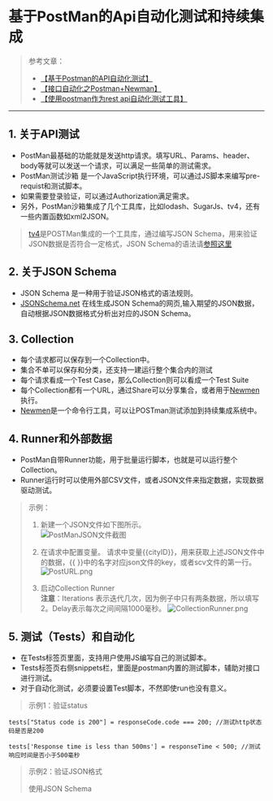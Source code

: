 # 基于PostMan的Api自动化测试和持续集成

>参考文章：
>
> - [【基于Postman的API自动化测试】](https://segmentfault.com/a/1190000005055899)
> - [【接口自动化之Postman+Newman】](http://www.cnblogs.com/zuoshaowei/p/6192863.html)
> - [【使用postman作为rest api自动化测试工具】](https://segmentfault.com/a/1190000008279947)

----------


## 1. 关于API测试
- PostMan最基础的功能就是发送http请求。填写URL、Params、header、body等就可以发送一个请求，可以满足一些简单的测试需求。
- PostMan测试沙箱 是一个JavaScript执行环境，可以通过JS脚本来编写pre-requist和测试脚本。
- 如果需要登录验证，可以通过Authorization满足需求。
- 另外，PostMan沙箱集成了几个工具库，比如lodash、SugarJs、tv4，还有一些内置函数如xml2JSON。
> [tv4](https://github.com/geraintluff/tv4)是POSTMan集成的一个工具库，通过编写JSON Schema，用来验证JSON数据是否符合一定格式，JSON Schema的语法请[参照这里](http://json-schema.org/example1.html)

## 2. 关于JSON Schema
- JSON Schema 是一种用于验证JSON格式的语法规则。
- [JSONSchema.net](https://jsonschema.net/#/) 在线生成JSON Schema的网页,输入期望的JSON数据，自动根据JSON数据格式分析出对应的JSON Schema。


## 3. Collection
- 每个请求都可以保存到一个Collection中。
- 集合不单可以保存和分类，还支持一建运行整个集合内的测试
- 每个请求看成一个Test Case，那么Collection则可以看成一个Test Suite
- 每个Collection都有一个URL，通过Share可以分享集合，或者用于[Newmen](https://www.npmjs.com/package/newman)执行。
- [Newmen](https://www.npmjs.com/package/newman)是一个命令行工具，可以让POSTman测试添加到持续集成系统中。


## 4. Runner和外部数据
- PostMan自带Runner功能，用于批量运行脚本，也就是可以运行整个Collection。
- Runner运行时可以使用外部CSV文件，或者JSON文件来指定数据，实现数据驱动测试。
> 示例：
> 
>  1. 新建一个JSON文件如下图所示。  
>  ![PostManJSON文件截图](https://www.z4a.net/images/2018/01/03/PostManJSON.png)
>  
>  2. 在请求中配置变量。
>  请求中变量{{cityID}}，用来获取上述JSON文件中的数据，{{ }}中的名字对应json文件的key，或者scv文件的第一行。
>  ![PostURL.png](https://www.z4a.net/images/2018/01/03/PostURL.png)
>  
>  3. 启动Collection Runner   
>  **注意**：Iterations 表示迭代几次，因为例子中只有两条数据，所以填写2。Delay表示每次之间间隔1000毫秒。
>  ![CollectionRunner.png](https://www.z4a.net/images/2018/01/03/CollectionRunner.png)

##  5. 测试（Tests）和自动化
- 在Tests标签页里面，支持用户使用JS编写自己的测试脚本。
- Tests标签页右侧snippets栏，里面是postman内置的测试脚本，辅助对接口进行测试。
- 对于自动化测试，必须要设置Test脚本，不然即使run也没有意义。

> 示例1：验证status

`tests["Status code is 200"] = responseCode.code === 200; //测试http状态码是否是200 `

`tests['Response time is less than 500ms'] = responseTime < 500; //测试响应时间是否小于500毫秒 `


> 示例2：验证JSON格式
> 
> 使用JSON Schema